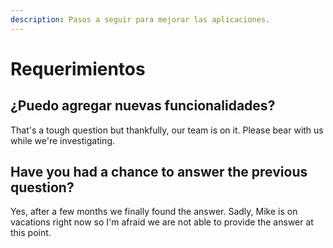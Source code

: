 ```yaml
---
description: Pasos a seguir para mejorar las aplicaciones.
---
```


# Requerimientos

## ¿Puedo agregar nuevas funcionalidades?

That's a tough question but thankfully, our team is on it. Please bear with us while we're investigating.

## Have you had a chance to answer the previous question?

Yes, after a few months we finally found the answer. Sadly, Mike is on vacations right now so I'm afraid we are not able to provide the answer at this point.



